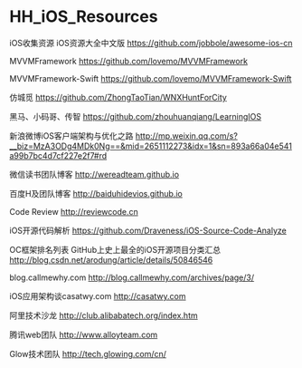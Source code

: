# HH_iOS_Resources
iOS收集资源
iOS资源大全中文版         https://github.com/jobbole/awesome-ios-cn

MVVMFramework             https://github.com/lovemo/MVVMFramework
  
MVVMFramework-Swift       https://github.com/lovemo/MVVMFramework-Swift

仿城觅                    https://github.com/ZhongTaoTian/WNXHuntForCity

黑马、小码哥、传智  https://github.com/zhouhuanqiang/LearningIOS

新浪微博iOS客户端架构与优化之路 http://mp.weixin.qq.com/s?__biz=MzA3ODg4MDk0Ng==&mid=2651112273&idx=1&sn=893a66a04e541a99b7bc4d7cf227e2f7#rd

微信读书团队博客    http://wereadteam.github.io

百度H及团队博客     http://baiduhidevios.github.io

Code Review   http://reviewcode.cn

iOS开源代码解析  https://github.com/Draveness/iOS-Source-Code-Analyze

OC框架排名列表 GitHub上史上最全的iOS开源项目分类汇总   http://blog.csdn.net/arodung/article/details/50846546

blog.callmewhy.com   http://blog.callmewhy.com/archives/page/3/

iOS应用架构谈casatwy.com   http://casatwy.com

阿里技术沙龙    http://club.alibabatech.org/index.htm

腾讯web团队 http://www.alloyteam.com

Glow技术团队  http://tech.glowing.com/cn/

